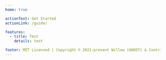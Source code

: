 ```yaml
---
home: true

actionText: Get Started
actionLink: /guide/

features:
  - title: Test
    details: test

footer: MIT Licensed | Copyright © 2021-present Willow (GHOST) & Contributors
---
```

